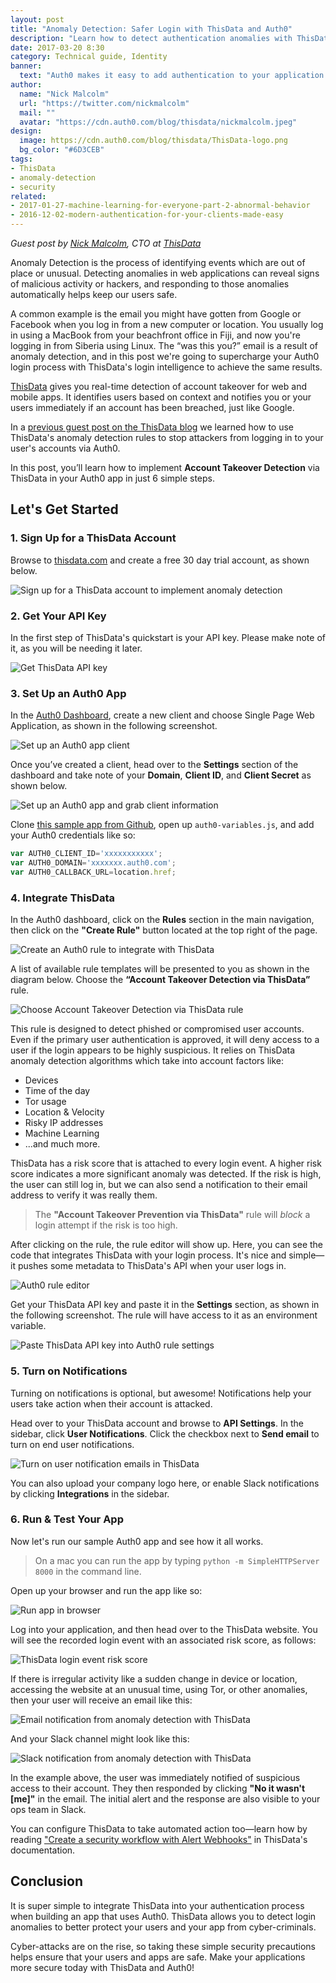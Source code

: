 ```yaml
---
layout: post
title: "Anomaly Detection: Safer Login with ThisData and Auth0"
description: "Learn how to detect authentication anomalies with ThisData to improve login security."
date: 2017-03-20 8:30
category: Technical guide, Identity
banner:
  text: "Auth0 makes it easy to add authentication to your application."
author:
  name: "Nick Malcolm"
  url: "https://twitter.com/nickmalcolm"
  mail: ""
  avatar: "https://cdn.auth0.com/blog/thisdata/nickmalcolm.jpeg"
design:
  image: https://cdn.auth0.com/blog/thisdata/ThisData-logo.png
  bg_color: "#6D3CEB"
tags:
- ThisData
- anomaly-detection
- security
related:
- 2017-01-27-machine-learning-for-everyone-part-2-abnormal-behavior
- 2016-12-02-modern-authentication-for-your-clients-made-easy
---
```


_Guest post by [Nick Malcolm](https://twitter.com/nickmalcolm), CTO at [ThisData](https://thisdata.com)_

Anomaly Detection is the process of identifying events which are out of place or unusual. Detecting anomalies in web applications can reveal signs of malicious activity or hackers, and responding to those anomalies automatically helps keep our users safe.

A common example is the email you might have gotten from Google or Facebook when you log in from a new computer or location. You usually log in using a MacBook from your beachfront office in Fiji, and now you're logging in from Siberia using Linux. The “was this you?” email is a result of anomaly detection, and in this post we're going to supercharge your Auth0 login process with ThisData's login intelligence to achieve the same results.

[ThisData](https://thisdata.com) gives you real-time detection of account takeover for web and mobile apps. It identifies users based on context and notifies you or your users immediately if an account has been breached, just like Google.

In a [previous guest post on the ThisData blog](https://thisdata.com/blog/auth0-guest-post-adding-thisdata-to-your-auth-process-for-anomaly-detection-2/) we learned how to use ThisData's anomaly detection rules to stop attackers from logging in to your user's accounts via Auth0.

In this post, you’ll learn how to implement **Account Takeover Detection** via ThisData in your Auth0 app in just 6 simple steps.

## Let's Get Started

### 1. Sign Up for a ThisData Account

Browse to [thisdata.com](https://thisdata.com) and create a free 30 day trial account, as shown below.

![Sign up for a ThisData account to implement anomaly detection](https://cdn.auth0.com/blog/thisdata/1-sign-up.png)

### 2. Get Your API Key

In the first step of ThisData's quickstart is your API key. Please make note of it, as you will be needing it later.

![Get ThisData API key](https://cdn.auth0.com/blog/thisdata/2-get-api-key.png)

### 3. Set Up an Auth0 App

In the [Auth0 Dashboard](https://manage.auth0.com/), create a new client and choose Single Page Web Application, as shown in the following screenshot.

![Set up an Auth0 app client](https://cdn.auth0.com/blog/thisdata/3-1-set-up-auth0-app.png)

Once you’ve created a client, head over to the **Settings** section of the dashboard and take note of your **Domain**, **Client ID**, and **Client Secret** as shown below.

![Set up an Auth0 app and grab client information](https://cdn.auth0.com/blog/thisdata/3-2-auth0-secrets.png)

Clone [this sample app from Github](https://github.com/thisdata/auth0-thisdata), open up `auth0-variables.js`, and add your Auth0 credentials like so:

```js
var AUTH0_CLIENT_ID='xxxxxxxxxxx';  
var AUTH0_DOMAIN='xxxxxxx.auth0.com';  
var AUTH0_CALLBACK_URL=location.href;  
```

### 4. Integrate ThisData

In the Auth0 dashboard, click on the **Rules** section in the main navigation, then click on  the **"Create Rule"** button located at the top right of the page.

![Create an Auth0 rule to integrate with ThisData](https://cdn.auth0.com/blog/thisdata/4-1-create-rule.png)

A list of available rule templates will be presented to you as shown in the diagram below. Choose the **“Account Takeover Detection via ThisData”** rule.

![Choose Account Takeover Detection via ThisData rule](https://cdn.auth0.com/blog/thisdata/4-2-thisdata-rule.png)

This rule is designed to detect phished or compromised user accounts. Even if the primary user authentication is approved, it will deny access to a user if the login appears to be highly suspicious. It relies on ThisData anomaly detection algorithms which take into account factors like:

* Devices
* Time of the day
* Tor usage
* Location & Velocity
* Risky IP addresses
* Machine Learning 
* ...and much more.

ThisData has a risk score that is attached to every login event. A higher risk score indicates a more significant anomaly was  detected. If the risk is high, the user can still log in, but we can also send a notification to their email address to verify it was really them.

> The **"Account Takeover Prevention via ThisData"** rule will _block_ a login attempt if the risk is too high.

After clicking on the rule, the rule editor will show up. Here, you can see the code that integrates ThisData with your login process. It's nice and simple—it pushes some metadata to ThisData's API when your user logs in.

![Auth0 rule editor](https://cdn.auth0.com/blog/thisdata/4-3-rule.png)

Get your ThisData API key and paste it in the **Settings** section, as shown in the following screenshot. The rule will have access to it as an environment variable.

![Paste ThisData API key into Auth0 rule settings](https://cdn.auth0.com/blog/thisdata/4-4-configure-variables.png)

### 5. Turn on Notifications

Turning on notifications is optional, but awesome! Notifications help your users take action when their account is attacked.

Head over to your ThisData account and browse to **API Settings**. In the sidebar, click **User Notifications**. Click the checkbox next to **Send email** to turn on end user notifications.

![Turn on user notification emails in ThisData](https://cdn.auth0.com/blog/thisdata/5-1-notifications.png)

You can also upload your company logo here, or enable Slack notifications by clicking **Integrations** in the sidebar.

### 6. Run & Test Your App

Now let's run our sample Auth0 app and see how it all works.

> On a mac you can run the app by typing `python -m SimpleHTTPServer 8000` in the command line.

Open up your browser and run the app like so:

![Run app in browser](https://cdn.auth0.com/blog/thisdata/6-1-run-test-app.png)

Log into your application, and then head over to the ThisData website. You will see the recorded login event with an associated risk score, as follows:

![ThisData login event risk score](https://cdn.auth0.com/blog/thisdata/6-2-thisdata-dashboard.png)

If there is irregular activity like a sudden change in device or location, accessing the website at an unusual time, using Tor, or other anomalies, then your user will receive an email like this:

![Email notification from anomaly detection with ThisData](https://cdn.auth0.com/blog/thisdata/6-3-email-notification.png)

And your Slack channel might look like this:

![Slack notification from anomaly detection with ThisData](https://cdn.auth0.com/blog/thisdata/6-4-slack-notification.png)

In the example above, the user was immediately notified of suspicious access to their account. They then responded by clicking **"No it wasn't [me]"** in the email. The initial alert and the response are also visible to your ops team in Slack.

You can configure ThisData to take automated action too—learn how by reading ["Create a security workflow with Alert Webhooks"](http://help.thisdata.com/docs/create-a-security-workflow-with-thisdatas-alert-webhooks) in ThisData's documentation.

## Conclusion

It is super simple to integrate ThisData into your authentication process when building an app that uses Auth0. ThisData allows you to detect login anomalies to better protect your users and your app from cyber-criminals.

Cyber-attacks are on the rise, so taking these simple security precautions helps ensure that your users and apps are safe. Make your applications more secure today with ThisData and Auth0!

